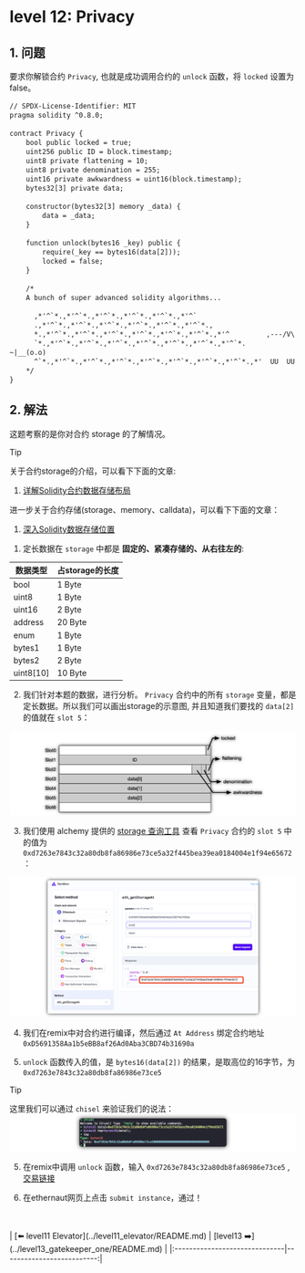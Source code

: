 # level 12: Privacy

## 1. 问题

要求你解锁合约 `Privacy`, 也就是成功调用合约的 `unlock` 函数，将 `locked` 设置为 false。

```solidity
// SPDX-License-Identifier: MIT
pragma solidity ^0.8.0;

contract Privacy {
    bool public locked = true;
    uint256 public ID = block.timestamp;
    uint8 private flattening = 10;
    uint8 private denomination = 255;
    uint16 private awkwardness = uint16(block.timestamp);
    bytes32[3] private data;

    constructor(bytes32[3] memory _data) {
        data = _data;
    }

    function unlock(bytes16 _key) public {
        require(_key == bytes16(data[2]));
        locked = false;
    }

    /*
    A bunch of super advanced solidity algorithms...

      ,*'^`*.,*'^`*.,*'^`*.,*'^`*.,*'^`*.,*'^`
      .,*'^`*.,*'^`*.,*'^`*.,*'^`*.,*'^`*.,*'^`*.,
      *.,*'^`*.,*'^`*.,*'^`*.,*'^`*.,*'^`*.,*'^`*.,*'^         ,---/V\
      `*.,*'^`*.,*'^`*.,*'^`*.,*'^`*.,*'^`*.,*'^`*.,*'^`*.    ~|__(o.o)
      ^`*.,*'^`*.,*'^`*.,*'^`*.,*'^`*.,*'^`*.,*'^`*.,*'^`*.,*'  UU  UU
    */
}
```


## 2. 解法

这题考察的是你对合约 storage 的了解情况。

> [!TIP]
> 关于合约storage的介绍，可以看下下面的文章:
> 1. [详解Solidity合约数据存储布局](https://learnblockchain.cn/books/geth/part7/storage.html)
> 
> 进一步关于合约存储(storage、memory、calldata)，可以看下下面的文章：
> 1. [深入Solidity数据存储位置](https://learnblockchain.cn/article/4864)

1. 定长数据在 `storage` 中都是 **固定的、紧凑存储的、从右往左的**:

|数据类型|占storage的长度|
|---|---|
|bool|1 Byte|
|uint8|1 Byte|
|uint16|2 Byte|
|address|20 Byte|
|enum|1 Byte|
|bytes1|1 Byte|
|bytes2|2 Byte|
|uint8[10]|10 Byte|


2. 我们针对本题的数据，进行分析。 `Privacy` 合约中的所有 `storage` 变量，都是定长数据。所以我们可以画出storage的示意图, 并且知道我们要找的 `data[2]` 的值就在 `slot 5`：

![](../../resources/img/level12/storage.png)

3. 我们使用 alchemy 提供的 [storage 查询工具](https://sandbox.alchemy.com/?network=ETH_SEPOLIA&method=eth_getStorageAt&body.id=1&body.jsonrpc=2.0&body.method=eth_getStorageAt&body.params%5B0%5D=0xD5691358Aa1b5eBB8af26Ad0Aba3CBD74b31690a&body.params%5B1%5D=0x05&body.params%5B2%5D=latest) 查看 `Privacy` 合约的 `slot 5` 中的值为 `0xd7263e7843c32a80db8fa86986e73ce5a32f445bea39ea0184004e1f94e65672`：

![](../../resources/img/level12/getstorageat.png)

4. 我们在remix中对合约进行编译，然后通过 `At Address` 绑定合约地址 `0xD5691358Aa1b5eBB8af26Ad0Aba3CBD74b31690a`

5. `unlock` 函数传入的值，是 `bytes16(data[2])` 的结果，是取高位的16字节，为 `0xd7263e7843c32a80db8fa86986e73ce5`

> [!TIP]
> 这里我们可以通过 `chisel` 来验证我们的说法：
![](../../resources/img/level12/chisel_bytes16.png)

5. 在remix中调用 `unlock` 函数，输入 `0xd7263e7843c32a80db8fa86986e73ce5` , [交易链接](https://sepolia.etherscan.io/tx/0xff32d4cc9e5aa145914647dd9ff8b1658b4d0d84e130a9e8e70d859b89d93b1b)

6. 在ethernaut网页上点击 `submit instance`，通过！


<br/>
<br/>
| [⬅️ level11 Elevator](../level11_elevator/README.md) | [level13 ➡️](../level13_gatekeeper_one/README.md) |
|:------------------------------|--------------------------:|